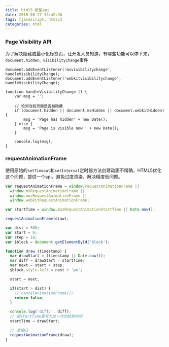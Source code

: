 ```yaml
---
title: html5 新型api
date: 2018-08-27 19:42:30
tags: [javascript, html5]
categories: html
---
```


### Page Visibility API

为了解决隐藏或最小化标签页，让开发人员知道，有哪些功能可以停下来，``` document.hidden ```,```  visibilitychange ```事件

```
document.addEventListener('msvisibilitychange', handleVisibilityChange);
document.addEventListener('webkitvisibilitychange', handleVisibilityChange);

function handleVisibilityChange () {
    var msg = '';

    // 检测当前页面是否被隐藏
    if (document.hidden || document.msHidden || document.webkitHidden) {
        msg = 'Page has hidden' + new Date();
    } else {
        msg = 'Page is visible now ' + new Date();
    }

    console.log(msg);
}
```

### requestAnimationFrame

使用原始的`setTimeout`和`setInterval`定时器方法创建动画不精确，HTML5优化这个问题，提供一个api，避免过度渲染，解决精度低问题。

```javascript
var requestAnimationFrame = window.requestAnimationFrame ||
  window.msRequestAnimationFrame ||
  window.mozRequestAnimationFrame ||
  window.webkitRequestAnimationFrame;

var startTime = window.mozRequestAnimationStartTime || Date.now();

requestAnimationFrame(draw);

var dist = 500;
var start = 0;
var step = 10;
var $block = document.getElementById('block');

function draw (timestamp) {
  var drawStart = (timestamp || Date.now());
  var diff = drawStart - startTime;
  var next = start + step;
  $block.style.left = next + 'px';

  start = next;

  if(start > dist) {
    // cancelAnimationFrame();
    return false;
  }

  console.log('diff:', diff);
  // 把startTime重写为这一次的绘制时间
  startTime = drawStart;

  // 重绘UI
  requestAnimationFrame(draw);
}
```

